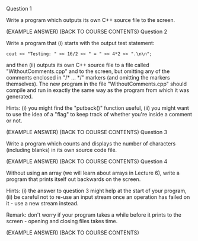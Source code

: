 Question 1

Write a program which outputs its own C++ source file to the screen.

(EXAMPLE ANSWER) (BACK TO COURSE CONTENTS)
Question 2

Write a program that (i) starts with the output test statement:

	cout << "Testing: " << 16/2 << " = " << 4*2 << ".\n\n"; 

and then (ii) outputs its own C++ source file to a file called "WithoutComments.cpp" and to the screen, but omitting any of the comments enclosed in "/* ... */" markers (and omitting the markers themselves). The new program in the file "WithoutComments.cpp" should compile and run in exactly the same way as the program from which it was generated.

Hints:
(i) you might find the "putback()" function useful,
(ii) you might want to use the idea of a "flag" to keep track of whether you're inside a comment or not.

(EXAMPLE ANSWER) (BACK TO COURSE CONTENTS)
Question 3

Write a program which counts and displays the number of characters (including blanks) in its own source code file.

(EXAMPLE ANSWER) (BACK TO COURSE CONTENTS)
Question 4

Without using an array (we will learn about arrays in Lecture 6), write a program that prints itself out backwards on the screen.

Hints:
(i) the answer to question 3 might help at the start of your program,
(ii) be careful not to re-use an input stream once an operation has failed on it - use a new stream instead.

Remark: don't worry if your program takes a while before it prints to the screen - opening and closing files takes time.

(EXAMPLE ANSWER) (BACK TO COURSE CONTENTS)
